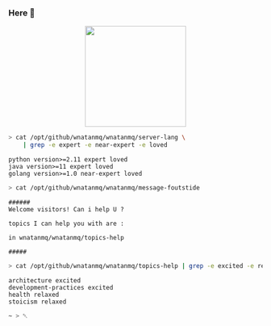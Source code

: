 ### Here 🧷

<p align="center">
<img  align="center" src="https://github.com/wnatanmq/wnatanmq/assets/42272030/11aa5f6c-686f-46ca-b48c-3ebd9f941508" width="200" />
</p>

```bash
> cat /opt/github/wnatanmq/wnatanmq/server-lang \
    | grep -e expert -e near-expert -e loved
```
```
python version>=2.11 expert loved
java version>=11 expert loved
golang version>=1.0 near-expert loved
```
```bash
> cat /opt/github/wnatanmq/wnatanmq/message-foutstide
```
```
######
Welcome visitors! Can i help U ?

topics I can help you with are :

in wnatanmq/wnatanmq/topics-help

#####
```
```bash
> cat /opt/github/wnatanmq/wnatanmq/topics-help | grep -e excited -e relaxed
```
```
architecture excited
development-practices excited
health relaxed
stoicism relaxed
```
```bash
~ > ␇
```
